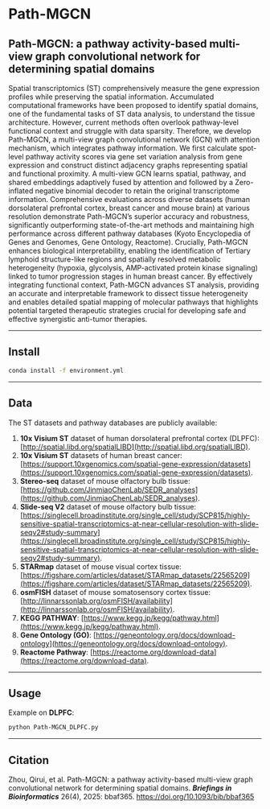 # Path-MGCN

## Path-MGCN: a pathway activity-based multi-view graph convolutional network for determining spatial domains
Spatial transcriptomics (ST) comprehensively measure the gene expression profiles while preserving the spatial information. Accumulated computational frameworks have been proposed to identify spatial domains, one of the fundamental tasks of ST data analysis, to understand the tissue architecture. However, current methods often overlook pathway-level functional context and struggle with data sparsity. Therefore, we develop Path-MGCN, a multi-view graph convolutional network (GCN) with attention mechanism, which integrates pathway information. We first calculate spot-level pathway activity scores via gene set variation analysis from gene expression and construct distinct adjacency graphs representing spatial and functional proximity. A multi-view GCN learns spatial, pathway, and shared embeddings adaptively fused by attention and followed by a Zero-inflated negative binomial decoder to retain the original transcriptome information. Comprehensive evaluations across diverse datasets (human dorsolateral prefrontal cortex, breast cancer and mouse brain) at various resolution demonstrate Path-MGCN’s superior accuracy and robustness, significantly outperforming state-of-the-art methods and maintaining high performance across different pathway databases (Kyoto Encyclopedia of Genes and Genomes, Gene Ontology, Reactome). Crucially, Path-MGCN enhances biological interpretability, enabling the identification of Tertiary lymphoid structure-like regions and spatially resolved metabolic heterogeneity (hypoxia, glycolysis, AMP-activated protein kinase signaling) linked to tumor progression stages in human breast cancer. By effectively integrating functional context, Path-MGCN advances ST analysis, providing an accurate and interpretable framework to dissect tissue heterogeneity and enables detailed spatial mapping of molecular pathways that highlights potential targeted therapeutic strategies crucial for developing safe and effective synergistic anti-tumor therapies.

---

## Install
```bash
conda install -f environment.yml
```

---

## Data
The ST datasets and pathway databases are publicly available:

1. **10x Visium ST** dataset of human dorsolateral prefrontal cortex (DLPFC): [http://spatial.libd.org/spatialLIBD](http://spatial.libd.org/spatialLIBD).
2. **10x Visium ST** datasets of human breast cancer: [https://support.10xgenomics.com/spatial-gene-expression/datasets](https://support.10xgenomics.com/spatial-gene-expression/datasets).
3. **Stereo-seq** dataset of mouse olfactory bulb tissue: [https://github.com/JinmiaoChenLab/SEDR_analyses](https://github.com/JinmiaoChenLab/SEDR_analyses).
4. **Slide-seq V2** dataset of mouse olfactory bulb tissue: [https://singlecell.broadinstitute.org/single_cell/study/SCP815/highly-sensitive-spatial-transcriptomics-at-near-cellular-resolution-with-slide-seqv2#study-summary](https://singlecell.broadinstitute.org/single_cell/study/SCP815/highly-sensitive-spatial-transcriptomics-at-near-cellular-resolution-with-slide-seqv2#study-summary).
5. **STARmap** dataset of mouse visual cortex tissue: [https://figshare.com/articles/dataset/STARmap_datasets/22565209](https://figshare.com/articles/dataset/STARmap_datasets/22565209).
6. **osmFISH** dataset of mouse somatosensory cortex tissue: [http://linnarssonlab.org/osmFISH/availability](http://linnarssonlab.org/osmFISH/availability).
7. **KEGG PATHWAY**: [https://www.kegg.jp/kegg/pathway.html](https://www.kegg.jp/kegg/pathway.html).
8. **Gene Ontology (GO)**: [https://geneontology.org/docs/download-ontology](https://geneontology.org/docs/download-ontology).
9. **Reactome Pathway**: [https://reactome.org/download-data](https://reactome.org/download-data).


---

## Usage
Example on **DLPFC**:
```bash
python Path-MGCN_DLPFC.py
```

---

## Citation
Zhou, Qirui, et al. Path-MGCN: a pathway activity-based multi-view graph convolutional network for determining spatial domains. ***Briefings in Bioinformatics*** 26(4), 2025: bbaf365. https://doi.org/10.1093/bib/bbaf365